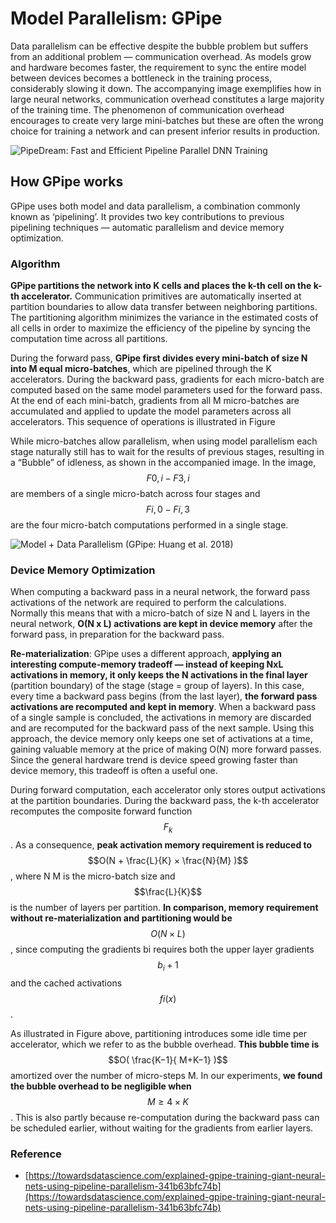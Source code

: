 # Model Parallelism: GPipe

Data parallelism can be effective despite the bubble problem but suffers from an additional problem — communication overhead. As models grow and hardware becomes faster, the requirement to sync the entire model between devices becomes a bottleneck in the training process, considerably slowing it down. The accompanying image exemplifies how in large neural networks, communication overhead constitutes a large majority of the training time. The phenomenon of communication overhead encourages to create very large mini-batches but these are often the wrong choice for training a network and can present inferior results in production.

![PipeDream: Fast and Efficient Pipeline Parallel DNN Training](https://miro.medium.com/max/1400/0\*O7AACDkYAwzOZPkI.png)

## How GPipe works <a href="#e53b" id="e53b"></a>

GPipe uses both model and data parallelism, a combination commonly known as ‘pipelining’. It provides two key contributions to previous pipelining techniques — automatic parallelism and device memory optimization.

### Algorithm <a href="#e26e" id="e26e"></a>

**GPipe partitions the network into K cells and places the k-th cell on the k-th accelerator.** Communication primitives are automatically inserted at partition boundaries to allow data transfer between neighboring partitions. The partitioning algorithm minimizes the variance in the estimated costs of all cells in order to maximize the efficiency of the pipeline by syncing the computation time across all partitions.

During the forward pass, **GPipe first divides every mini-batch of size N into M equal micro-batches**, which are pipelined through the K accelerators. During the backward pass, gradients for each micro-batch are computed based on the same model parameters used for the forward pass. At the end of each mini-batch, gradients from all M micro-batches are accumulated and applied to update the model parameters across all accelerators. This sequence of operations is illustrated in Figure

While micro-batches allow parallelism, when using model parallelism each stage naturally still has to wait for the results of previous stages, resulting in a “Bubble” of idleness, as shown in the accompanied image. In the image, $$F0,i-F3,i$$ are members of a single micro-batch across four stages and $$Fi,0-Fi,3$$ are the four micro-batch computations performed in a single stage.

![Model + Data Parallelism (GPipe: Huang et al. 2018)](https://miro.medium.com/max/1400/1\*xJOPB5A\_YBp4GwlVXgXesA.png)

### Device Memory Optimization <a href="#3b42" id="3b42"></a>

When computing a backward pass in a neural network, the forward pass activations of the network are required to perform the calculations. Normally this means that with a micro-batch of size N and L layers in the neural network, **O(N x L) activations are kept in device memory** after the forward pass, in preparation for the backward pass.

**Re-materialization**: GPipe uses a different approach, **applying an interesting compute-memory tradeoff — instead of keeping NxL activations in memory, it only keeps the N activations in the final layer** (partition boundary) of the stage (stage = group of layers). In this case, every time a backward pass begins (from the last layer), **the forward pass activations are recomputed and kept in memory**. When a backward pass of a single sample is concluded, the activations in memory are discarded and are recomputed for the backward pass of the next sample. Using this approach, the device memory only keeps one set of activations at a time, gaining valuable memory at the price of making O(N) more forward passes. Since the general hardware trend is device speed growing faster than device memory, this tradeoff is often a useful one.

During forward computation, each accelerator only stores output activations at the partition boundaries. During the backward pass, the k-th accelerator recomputes the composite forward function $$F_k$$. As a consequence, **peak activation memory requirement is reduced to** $$O(N + \frac{L}{K} × \frac{N}{M} )$$, where N M is the micro-batch size and $$\frac{L}{K}$$ is the number of layers per partition. **In comparison, memory requirement without re-materialization and partitioning would be** $$O(N × L)$$, since computing the gradients bi requires both the upper layer gradients $$b_i+1$$ and the cached activations $$fi(x)$$.&#x20;

As illustrated in Figure above, partitioning introduces some idle time per accelerator, which we refer to as the bubble overhead. **This bubble time is** $$O( \frac{K−1}{ M+K−1} )$$ amortized over the number of micro-steps M. In our experiments, **we found the bubble overhead to be negligible when** $$M ≥ 4 × K$$. This is also partly because re-computation during the backward pass can be scheduled earlier, without waiting for the gradients from earlier layers.

### Reference

* [https://towardsdatascience.com/explained-gpipe-training-giant-neural-nets-using-pipeline-parallelism-341b63bfc74b](https://towardsdatascience.com/explained-gpipe-training-giant-neural-nets-using-pipeline-parallelism-341b63bfc74b)

